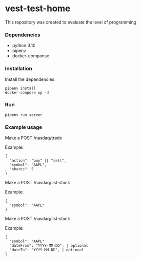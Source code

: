 # vest-test-home

This repository was created to evaluate the level of programming

### Dependencies
  - python 3.10
  - pipenv
  - docker-componse


### Installation

Install the dependencies:
```
pipenv install
docker-compose up -d
```

### Run

```
pipenv run server
```

### Example usage

Make a POST /nasdaq/trade

Example:
```
{
  "action": "buy" || "sell",
  "symbol": "AAPL",
  "shares": 5
}
```

Make a POST /nasdaq/list-stock

Example:
```
{
  "symbol": "AAPL"
}
```

Make a POST /nasdaq/list-stock

Example:
```
{
  "symbol": "AAPL"
  "dateFrom": "YYYY-MM-DD", | optional
  "dateTo": "YYYY-MM-DD", | optional
}
```